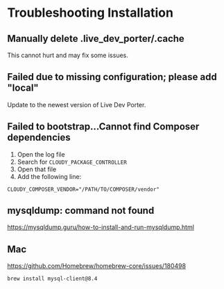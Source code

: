 <!--
id: installation
tags: ''
-->

# Troubleshooting Installation

## Manually delete .live_dev_porter/.cache

This cannot hurt and may fix some issues.

## Failed due to missing configuration; please add "local"

Update to the newest version of Live Dev Porter.

## Failed to bootstrap...Cannot find Composer dependencies

1. Open the log file
2. Search for `CLOUDY_PACKAGE_CONTROLLER`
3. Open that file
4. Add the following line:

```shell
CLOUDY_COMPOSER_VENDOR="/PATH/TO/COMPOSER/vendor"
```


## mysqldump: command not found

https://mysqldump.guru/how-to-install-and-run-mysqldump.html

## Mac

https://github.com/Homebrew/homebrew-core/issues/180498

```shell
brew install mysql-client@8.4
```
